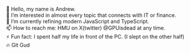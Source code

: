 👋 Hello, my name is Andrew.<br/>
👀 I’m interested in almost every topic that connects with IT or finance.<br/>
🌱 I’m currently refining modern JavaScript and TypeScript.<br/>
📫 How to reach me: HMU on X(twitter) @GPUisdead at any time.<br/>
⚡ Fun fact: I spent half my life in front of the PC. (I slept on the other half)<br/>
🔥 Git Gud
